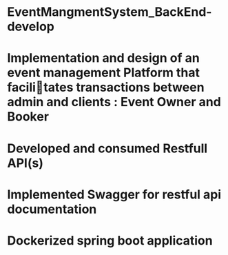 # EventMangmentSystem_BackEnd-develop
# Implementation and design of an event management Platform that facilitates transactions between admin and clients : Event Owner and Booker
# Developed and consumed Restfull API(s)
# Implemented Swagger for restful api documentation
# Dockerized spring boot application
